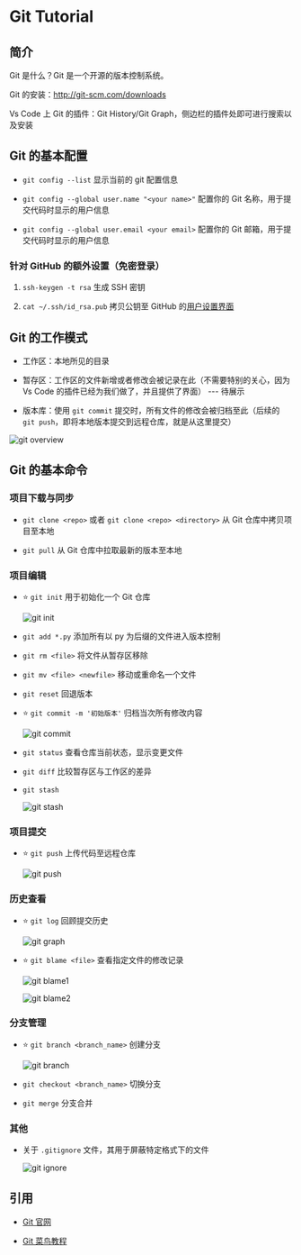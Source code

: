 # Git Tutorial

## 简介

Git 是什么？Git 是一个开源的版本控制系统。

Git 的安装：<http://git-scm.com/downloads>

Vs Code 上 Git 的插件：Git History/Git Graph，侧边栏的插件处即可进行搜索以及安装

## Git 的基本配置

- `git config --list` 显示当前的 git 配置信息

- `git config --global user.name "<your name>"` 配置你的 Git 名称，用于提交代码时显示的用户信息

- `git config --global user.email <your email>` 配置你的 Git 邮箱，用于提交代码时显示的用户信息

### 针对 GitHub 的额外设置（免密登录）

1. `ssh-keygen -t rsa` 生成 SSH 密钥

1. `cat ~/.ssh/id_rsa.pub` 拷贝公钥至 GitHub 的[用户设置界面](https://github.com/settings/keys)

## Git 的工作模式

- 工作区：本地所见的目录

- 暂存区：工作区的文件新增或者修改会被记录在此（不需要特别的关心，因为 Vs Code 的插件已经为我们做了，并且提供了界面） --- 待展示

- 版本库：使用 `git commit` 提交时，所有文件的修改会被归档至此（后续的 `git push`，即将本地版本提交到远程仓库，就是从这里提交）

![git overview](./png/git-overview.png)

## Git 的基本命令

### 项目下载与同步

- `git clone <repo>` 或者 `git clone <repo> <directory>` 从 Git 仓库中拷贝项目至本地

- `git pull` 从 Git 仓库中拉取最新的版本至本地

### 项目编辑

- :star: `git init` 用于初始化一个 Git 仓库

  ![git init](./png/git-init.png)

- `git add *.py` 添加所有以 py 为后缀的文件进入版本控制

- `git rm <file>` 将文件从暂存区移除

- `git mv <file> <newfile>` 移动或重命名一个文件

- `git reset` 回退版本

- :star: `git commit -m '初始版本'` 归档当次所有修改内容

  ![git commit](./png/git-commit.png)

- `git status` 查看仓库当前状态，显示变更文件

- `git diff` 比较暂存区与工作区的差异

- `git stash`

  ![git stash](./png/git-stash.png)

### 项目提交

- :star: `git push` 上传代码至远程仓库

  ![git push](./png/git-push.png)

### 历史查看

- :star: `git log` 回顾提交历史

  ![git graph](./png/git-graph.png)

- :star: `git blame <file>` 查看指定文件的修改记录

  ![git blame1](./png/git-blame1.png)

  ![git blame2](./png/git-blame2.png)

### 分支管理

- :star: `git branch <branch_name>` 创建分支

  ![git branch](./png/git-branch.png)

- `git checkout <branch_name>` 切换分支

- `git merge` 分支合并

### 其他

- 关于 `.gitignore` 文件，其用于屏蔽特定格式下的文件

  ![git ignore](./png/git-ignore.png)

## 引用

- [Git 官网](https://git-scm.com/)

- [Git 菜鸟教程](https://www.runoob.com/git/git-tutorial.html)
